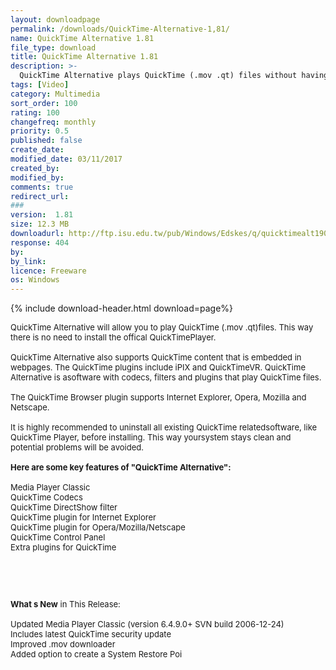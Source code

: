 ```yaml
---
layout: downloadpage
permalink: /downloads/QuickTime-Alternative-1,81/
name: QuickTime Alternative 1.81
file_type: download
title: QuickTime Alternative 1.81
description: >-
  QuickTime Alternative plays QuickTime (.mov .qt) files without having to install QuickTime player
tags: [Video]
category: Multimedia
sort_order: 100
rating: 100
changefreq: monthly
priority: 0.5
published: false
create_date: 
modified_date: 03/11/2017
created_by: 
modified_by: 
comments: true
redirect_url: 
### 
version:  1.81
size: 12.3 MB
downloadurl: http://ftp.isu.edu.tw/pub/Windows/Edskes/q/quicktimealt190.exe
response: 404
by: 
by_link: 
licence: Freeware
os: Windows
---
```


{% include download-header.html download=page%}

<p style="fix-download-text !important">
<p><font size="2"><p>QuickTime Alternative will allow you to play QuickTime (.mov .qt)files. This way there is no need to install the offical QuickTimePlayer. <br />
<br />
QuickTime Alternative also supports QuickTime content that is embedded in webpages. The QuickTime plugins include iPIX and QuickTimeVR. QuickTime Alternative is asoftware with codecs, filters and plugins that play QuickTime files.<br />
<br />
The QuickTime Browser plugin supports Internet Explorer, Opera, Mozilla and Netscape.<br />
<br />
It is highly recommended to uninstall all existing QuickTime relatedsoftware, like QuickTime Player, before installing. This way yoursystem stays clean and potential problems will be avoided.<br />
<br />
<span><strong>Here are some key features of "QuickTime Alternative":</strong></span><br />
<br />
Media Player Classic <br />
QuickTime Codecs<br />
QuickTime DirectShow filter<br />
QuickTime plugin for Internet Explorer<br />
QuickTime plugin for Opera/Mozilla/Netscape<br />
QuickTime Control Panel<br />
Extra plugins for QuickTime</p>
<!-- google_ad_section_end -->
<p>&#160;</p>
<div class="celltext_big"><br />
<br />
<strong>What s New</strong> in This Release:<br />
<br />
Updated Media Player Classic (version 6.4.9.0+ SVN build 2006-12-24)<br />
Includes latest QuickTime security update<br />
Improved .mov downloader<br />
Added option to create a System Restore Poi</div></p></p>
